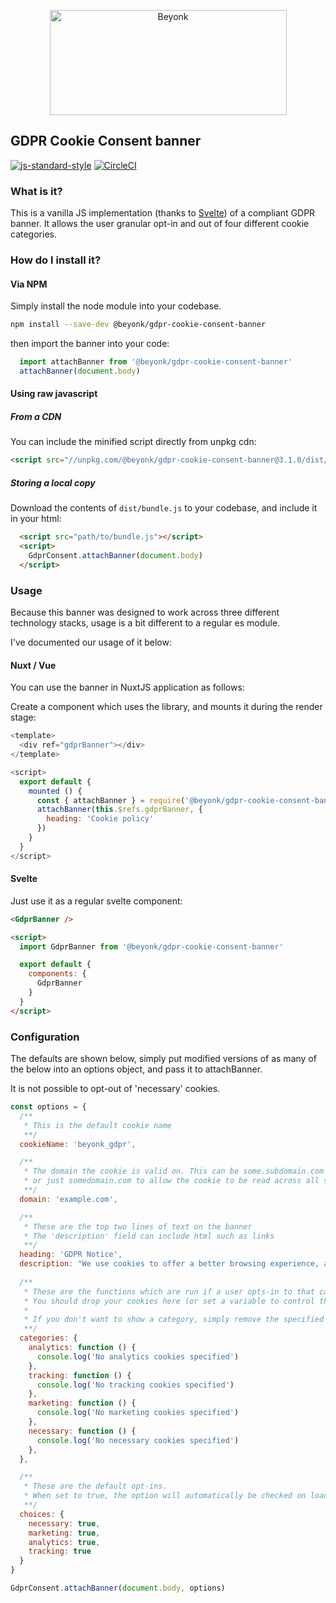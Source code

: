 <p align="center">
  <img width="379" height="168" src="https://user-images.githubusercontent.com/218949/43399071-c35bfd86-9401-11e8-9e11-ffee6888ce8a.png" alt="Beyonk" />
</p>

## GDPR Cookie Consent banner

[![js-standard-style](https://img.shields.io/badge/code%20style-standard-brightgreen.svg)](http://standardjs.com) [![CircleCI](https://circleci.com/gh/beyonk-adventures/gdpr-cookie-consent-banner.svg?style=shield)](https://circleci.com/gh/beyonk-adventures/gdpr-cookie-consent-banner)

### What is it?

This is a vanilla JS implementation (thanks to [Svelte](http://svelte.technology)) of a compliant GDPR banner. It allows the user granular opt-in and out of four different cookie categories.

### How do I install it?

#### Via NPM

Simply install the node module into your codebase.

```bash
npm install --save-dev @beyonk/gdpr-cookie-consent-banner
```

then import the banner into your code:

```js
  import attachBanner from '@beyonk/gdpr-cookie-consent-banner'
  attachBanner(document.body)
```

#### Using raw javascript

##### From a CDN

You can include the minified script directly from unpkg cdn:

```html
<script src="//unpkg.com/@beyonk/gdpr-cookie-consent-banner@3.1.0/dist/browser/bundle.min.js"></script>
```

##### Storing a local copy

Download the contents of `dist/bundle.js` to your codebase, and include it in your html:

```html
  <script src="path/to/bundle.js"></script>
  <script>
    GdprConsent.attachBanner(document.body)
  </script>
```

### Usage

Because this banner was designed to work across three different technology stacks, usage is a bit different to a regular es module.

I've documented our usage of it below:

#### Nuxt / Vue

You can use the banner in NuxtJS application as follows:

Create a component which uses the library, and mounts it during the render stage:
```js
<template>
  <div ref="gdprBanner"></div>
</template>

<script>
  export default {
    mounted () {
      const { attachBanner } = require('@beyonk/gdpr-cookie-consent-banner/dist/esm/bundle.js')
      attachBanner(this.$refs.gdprBanner, {
        heading: 'Cookie policy'
      })
    }
  }
</script>
```

#### Svelte

Just use it as a regular svelte component:

```html
<GdprBanner />

<script>
  import GdprBanner from '@beyonk/gdpr-cookie-consent-banner'

  export default {
    components: {
      GdprBanner
    }
  }
</script>
```

### Configuration

The defaults are shown below, simply put modified versions of as many of the below into an options object, and pass it to attachBanner.

It is not possible to opt-out of 'necessary' cookies.

```js
const options = {
  /**
   * This is the default cookie name
   **/
  cookieName: 'beyonk_gdpr',

  /**
   * The domain the cookie is valid on. This can be some.subdomain.com 
   * or just somedomain.com to allow the cookie to be read across all subdomains.
   **/
  domain: 'example.com',

  /**
   * These are the top two lines of text on the banner
   * The 'description' field can include html such as links
   **/
  heading: 'GDPR Notice',
  description: "We use cookies to offer a better browsing experience, analyze site traffic, personalize content, and serve targeted advertisements. Please review our <a href=\"/privacy-policy\">privacy policy page</a>. By clicking accept, you consent to our privacy policy & use of cookies.",
  
  /**
   * These are the functions which are run if a user opts-in to that category.
   * You should drop your cookies here (or set a variable to control the later dropping of cookies.
   * 
   * If you don't want to show a category, simply remove the specified function (and key) from this object.
   **/
  categories: {
    analytics: function () {
      console.log('No analytics cookies specified')
    },
    tracking: function () {
      console.log('No tracking cookies specified')
    },
    marketing: function () {
      console.log('No marketing cookies specified')
    },
    necessary: function () {
      console.log('No necessary cookies specified')
    },
  },

  /**
   * These are the default opt-ins.
   * When set to true, the option will automatically be checked on load.
   **/
  choices: {
    necessary: true,
    marketing: true,
    analytics: true,
    tracking: true
  }
}

GdprConsent.attachBanner(document.body, options)
```
